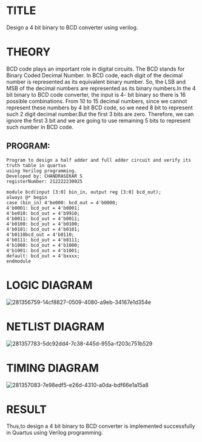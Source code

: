 # TITLE
Design a 4 bit binary to BCD converter using verilog.

# THEORY
BCD code plays an important role in digital circuits. The BCD stands for Binary Coded Decimal Number. In BCD code, each digit of the decimal number is represented as its equivalent binary number. So, the LSB and MSB of the decimal numbers are represented as its binary numbers.ln the 4 bit binary to BCD code converter, the input is 4- bit binary so there is 16 possible combinations. From 10 to 15 decimal numbers, since we cannot represent these numbers by 4 bit BCD code, so we need 8 bit to represent such 2 digit decimal number.But the first 3 bits are zero. Therefore, we can ignore the first 3 bit and we are going to use remaining 5 bits to represent such number in BCD code.

## PROGRAM:
```
Program to design a half adder and full adder circuit and verify its truth table in quartus
using Verilog programming.
Developed by: CHANDRASEKAR S
registerNumber: 212222230025
```
```
module bcd(input [3:0] bin_in, output reg [3:0] bcd_out);
always @* begin
case (bin_in) 4'be000: bcd_out = 4'b0000;
4'b0001: bcd_out = 4'b0001;
4'be010: bcd_out = 4'b9910;
4'b0011: bcd_out = 4'b0011;
4'b0100: bcd_out = 4'b0100;
4'b0101: bcd_out = 4'b0101;
4'b0110bcd_out = 4'b0110;
4'b0111: bcd_out = 4'b0111;
4'b1000: bcd_out = 4'b1000;
4'b1001: bcd_out = 4'b1001;
default: bcd_out = 4'bxxxx;
endmodule
```
# LOGIC DIAGRAM
![281356759-14cf8827-0509-4080-a9eb-34167e1d354e](https://github.com/Sudharsanram/Simulation-project--Digital-Electronics/assets/119393980/854546f0-771b-4c40-9b8a-4c393ceadd0d)


# NETLIST DIAGRAM
![281357783-5dc92dd4-7c38-445d-955a-f203c751b529](https://github.com/Sudharsanram/Simulation-project--Digital-Electronics/assets/119393980/9ed4a2c6-5296-4497-8333-11a75e3e5388)


# TIMING DIAGRAM
![281357083-7e98edf5-e26d-4310-a0da-bdf66e1a15a8](https://github.com/Sudharsanram/Simulation-project--Digital-Electronics/assets/119393980/8b8f992d-c83e-4c74-9221-b7c4cfaaa069)



# RESULT
Thus,to design a 4 bit binary to BCD converter is implemented successfully in Quartus using Verilog programming.



